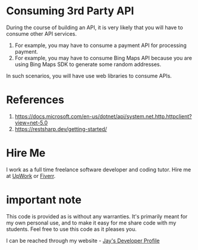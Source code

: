 # Consuming 3rd Party API

During the course of building an API, it is very likely that you will have to consume other API services. 

1. For example, you may have to consume a payment API for processing payment. 
1. For example, you may have to consume Bing Maps API because you are using Bing Maps SDK to generate some random addresses.

In such scenarios, you will have use web libraries to consume APIs.

# References

1. https://docs.microsoft.com/en-us/dotnet/api/system.net.http.httpclient?view=net-5.0
1. https://restsharp.dev/getting-started/

# Hire Me

I work as a full time freelance software developer and coding tutor. Hire me at [UpWork](https://www.upwork.com/fl/vijayasimhabr) or [Fiverr](https://www.fiverr.com/jay_codeguy). 

# important note 

This code is provided as is without any warranties. It's primarily meant for my own personal use, and to make it easy for me share code with my students. Feel free to use this code as it pleases you.

I can be reached through my website - [Jay's Developer Profile](https://jay-study-nildana.github.io/developerprofile)